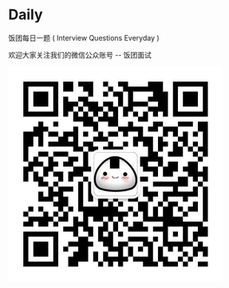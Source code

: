 # Daily
饭团每日一题 ( Interview Questions Everyday )

欢迎大家关注我们的微信公众账号 -- 饭团面试

![alt tag](https://raw.githubusercontent.com/fantuanmianshi/Daily/master/Images/fantuan_qrcode.jpg)
